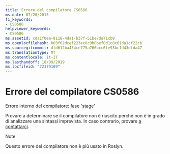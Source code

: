 ```yaml
---
title: Errore del compilatore CS0586
ms.date: 07/20/2015
f1_keywords:
- CS0586
helpviewer_keywords:
- CS0586
ms.assetid: cda1f0ea-8118-4da1-b37f-51be7da71cb8
ms.openlocfilehash: b03f62dcef223ec8c9b0bef0d1c8c61da1cf22cb
ms.sourcegitcommit: dfd612ba454ce775a766bcc6fe93bc1d43dfda47
ms.translationtype: MT
ms.contentlocale: it-IT
ms.lasthandoff: 10/09/2019
ms.locfileid: "72179169"
---
```

# <a name="compiler-error-cs0586"></a>Errore del compilatore CS0586

Errore interno del compilatore: fase 'stage'

 Provare a determinare se il compilatore non è riuscito perché non è in grado di analizzare una sintassi imprevista. In caso contrario, provare [a contattarci](/visualstudio/ide/talk-to-us).
 
> [!NOTE]
> Questo errore del compilatore non è più usato in Roslyn.
